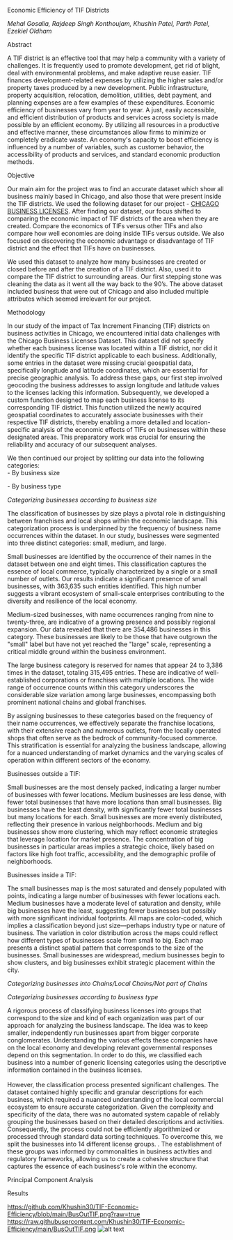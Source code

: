 Economic Efficiency of TIF Districts

_Mehal Gosalia, Rajdeep Singh Konthoujam, Khushin Patel, Parth Patel, Ezekiel Oldham_

Abstract

A TIF district is an effective tool that may help a community with a variety of challenges. It is frequently used to promote development, get rid of blight, deal with environmental problems, and make adaptive reuse easier. TIF finances development-related expenses by utilizing the higher sales and/or property taxes produced by a new development. Public infrastructure, property acquisition, relocation, demolition, utilities, debt payment, and planning expenses are a few examples of these expenditures. Economic efficiency of businesses vary from year to year. A just, easily accessible, and efficient distribution of products and services across society is made possible by an efficient economy. By utilizing all resources in a productive and effective manner, these circumstances allow firms to minimize or completely eradicate waste. An economy's capacity to boost efficiency is influenced by a number of variables, such as customer behavior, the accessibility of products and services, and standard economic production methods.

Objective

Our main aim for the project was to find an accurate dataset which show all business mainly based in Chicago, and also those that were present inside the TIF districts. We used the following dataset for our project - [CHICAGO BUSINESS LICENSES](https://data.cityofchicago.org/Community-Economic-Development/Business-Licenses/r5kz-chrr/about_data). After finding our dataset, our focus shifted to comparing the economic impact of TIF districts of the area when they are created. Compare the economics of TIFs versus other TIFs and also compare how well economies are doing inside TIFs versus outside. We also focused on discovering the economic advantage or disadvantage of TIF district and the effect that TIFs have on businesses.

We used this dataset to analyze how many businesses are created or closed before and after the creation of a TIF district. Also, used it to compare the TIF district to surrounding areas. Our first stepping stone was cleaning the data as it went all the way back to the 90’s. The above dataset included business that were out of Chicago and also included multiple attributes which seemed irrelevant for our project.

Methodology

In our study of the impact of Tax Increment Financing (TIF) districts on business activities in Chicago, we encountered initial data challenges with the Chicago Business Licenses Dataset. This dataset did not specify whether each business license was located within a TIF district, nor did it identify the specific TIF district applicable to each business. Additionally, some entries in the dataset were missing crucial geospatial data, specifically longitude and latitude coordinates, which are essential for precise geographic analysis. To address these gaps, our first step involved geocoding the business addresses to assign longitude and latitude values to the licenses lacking this information. Subsequently, we developed a custom function designed to map each business license to its corresponding TIF district. This function utilized the newly acquired geospatial coordinates to accurately associate businesses with their respective TIF districts, thereby enabling a more detailed and location-specific analysis of the economic effects of TIFs on businesses within these designated areas. This preparatory work was crucial for ensuring the reliability and accuracy of our subsequent analyses.

We then continued our project by splitting our data into the following categories:  
\- By business size

\- By business type

_Categorizing businesses according to business size_

The classification of businesses by size plays a pivotal role in distinguishing between franchises and local shops within the economic landscape. This categorization process is underpinned by the frequency of business name occurrences within the dataset. In our study, businesses were segmented into three distinct categories: small, medium, and large.

Small businesses are identified by the occurrence of their names in the dataset between one and eight times. This classification captures the essence of local commerce, typically characterized by a single or a small number of outlets. Our results indicate a significant presence of small businesses, with 363,635 such entities identified. This high number suggests a vibrant ecosystem of small-scale enterprises contributing to the diversity and resilience of the local economy.

Medium-sized businesses, with name occurrences ranging from nine to twenty-three, are indicative of a growing presence and possibly regional expansion. Our data revealed that there are 354,486 businesses in this category. These businesses are likely to be those that have outgrown the "small" label but have not yet reached the "large" scale, representing a critical middle ground within the business environment.

The large business category is reserved for names that appear 24 to 3,386 times in the dataset, totaling 315,495 entries. These are indicative of well-established corporations or franchises with multiple locations. The wide range of occurrence counts within this category underscores the considerable size variation among large businesses, encompassing both prominent national chains and global franchises.

By assigning businesses to these categories based on the frequency of their name occurrences, we effectively separate the franchise locations, with their extensive reach and numerous outlets, from the locally operated shops that often serve as the bedrock of community-focused commerce. This stratification is essential for analyzing the business landscape, allowing for a nuanced understanding of market dynamics and the varying scales of operation within different sectors of the economy.

Businesses outside a TIF:



Small businesses are the most densely packed, indicating a larger number of businesses with fewer locations. Medium businesses are less dense, with fewer total businesses that have more locations than small businesses. Big businesses have the least density, with significantly fewer total businesses but many locations for each. Small businesses are more evenly distributed, reflecting their presence in various neighborhoods. Medium and big businesses show more clustering, which may reflect economic strategies that leverage location for market presence. The concentration of big businesses in particular areas implies a strategic choice, likely based on factors like high foot traffic, accessibility, and the demographic profile of neighborhoods.

Businesses inside a TIF:



The small businesses map is the most saturated and densely populated with points, indicating a large number of businesses with fewer locations each. Medium businesses have a moderate level of saturation and density, while big businesses have the least, suggesting fewer businesses but possibly with more significant individual footprints. All maps are color-coded, which implies a classification beyond just size—perhaps industry type or nature of business. The variation in color distribution across the maps could reflect how different types of businesses scale from small to big. Each map presents a distinct spatial pattern that corresponds to the size of the businesses. Small businesses are widespread, medium businesses begin to show clusters, and big businesses exhibit strategic placement within the city.

_Categorizing businesses into Chains/Local Chains/Not part of Chains_

_Categorizing businesses according to business type_

A rigorous process of classifying business licenses into groups that correspond to the size and kind of each organization was part of our approach for analyzing the business landscape. The idea was to keep smaller, independently run businesses apart from bigger corporate conglomerates. Understanding the various effects these companies have on the local economy and developing relevant governmental responses depend on this segmentation. In order to do this, we classified each business into a number of generic licensing categories using the descriptive information contained in the business licenses.  
<br/>However, the classification process presented significant challenges. The dataset contained highly specific and granular descriptions for each business, which required a nuanced understanding of the local commercial ecosystem to ensure accurate categorization. Given the complexity and specificity of the data, there was no automated system capable of reliably grouping the businesses based on their detailed descriptions and activities. Consequently, the process could not be efficiently algorithmized or processed through standard data sorting techniques. To overcome this, we split the businesses into 14 different license groups. . The establishment of these groups was informed by commonalities in business activities and regulatory frameworks, allowing us to create a cohesive structure that captures the essence of each business's role within the economy.

Principal Component Analysis

Results

https://github.com/Khushin30/TIF-Economic-Efficiency/blob/main/BusOutTIF.png?raw=true
https://raw.githubusercontent.com/Khushin30/TIF-Economic-Efficiency/main/BusOutTIF.png
![alt text]([https://raw.githubusercontent.com/Khushin30/TIF-Economic-Efficiency/main/BusOutTIF.png])
